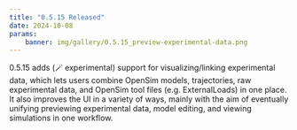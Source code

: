 ```yaml
---
title: "0.5.15 Released"
date: 2024-10-08
params:
    banner: img/gallery/0.5.15_preview-experimental-data.png
---
```


0.5.15 adds (🪄 experimental) support for visualizing/linking experimental data,
which lets users combine OpenSim models, trajectories, raw experimental data, and
OpenSim tool files (e.g. ExternalLoads) in one place. It also improves the UI
in a variety of ways, mainly with the aim of eventually unifying previewing
experimental data, model editing, and viewing simulations in one workflow.
